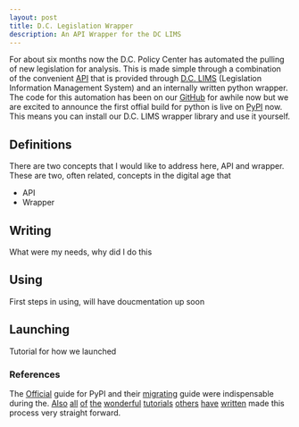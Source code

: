 ```yaml
---
layout: post
title: D.C. Legislation Wrapper
description: An API Wrapper for the DC LIMS
---
```


For about six months now the D.C. Policy Center has automated the pulling of new legislation for analysis.  This is made simple through a combination of the convenient [API](http://lims.dccouncil.us/api) that is provided through  [D.C. LIMS](http://lims.dccouncil.us/) (Legislation Information Management System) and an internally written python wrapper. The code for this automation has been on our [GitHub](addgithub) for awhile now but we are excited to announce the first offial build for python is live on [PyPI](pypi) now.  This means you can install our D.C. LIMS wrapper library and use it yourself.  



## Definitions

There are two concepts that I would like to address here, API and wrapper.  These are two, often related, concepts in the digital age that
* API
* Wrapper



## Writing
What were my needs, why did I do this


## Using
First steps in using, will have doucmentation up soon




## Launching
Tutorial for how we launched




### References
The [Official](https://packaging.python.org/) guide for PyPI and their [migrating](https://packaging.python.org/guides/migrating-to-pypi-org/#uploading) guide were indispensable during the. [Also](http://python-packaging.readthedocs.io/en/latest/minimal.html)
[all](http://peterdowns.com/posts/first-time-with-pypi.html) [of](http://sherifsoliman.com/2016/09/30/Python-package-with-GitHub-PyPI/) [the](https://tom-christie.github.io/articles/pypi/) [wonderful](https://medium.freecodecamp.org/how-to-publish-a-pyton-package-on-pypi-a89e9522ce24) [tutorials](https://hynek.me/articles/sharing-your-labor-of-love-pypi-quick-and-dirty/) [others](https://blog.jetbrains.com/pycharm/2017/05/how-to-publish-your-package-on-pypi/) [have](http://the-hitchhikers-guide-to-packaging.readthedocs.io/en/latest/contributing.html#) [written](https://www.codementor.io/arpitbhayani/host-your-python-package-using-github-on-pypi-du107t7ku) made this process very straight forward.
